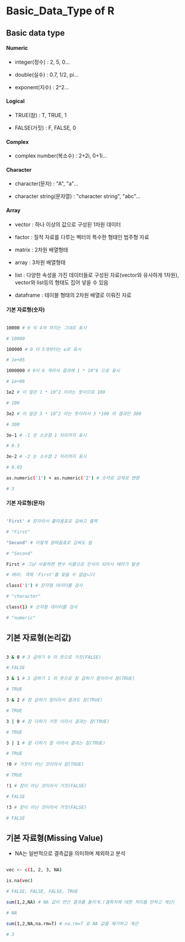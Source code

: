 # Basic_Data_Type of R

## Basic data type

#### Numeric

- integer(정수) : 2, 5, 0...

- double(실수) : 0.7, 1/2, pi...

- exponent(지수) : 2^2...

#### Logical

- TRUE(참) : T, TRUE, 1

- FALSE(거짓) : F, FALSE, 0

#### Complex

- complex number(복소수) : 2+2i, 0+1i...

#### Character

- character(문자) : "A", "a"...

- character string(문자열) : "character string", "abc"...


#### Array

- vector : 하나 이상의 값으로 구성된 1차원 데이터

- factor : 질적 자료를 다루는 벡터의 특수한 형태인 범주형 자료

- matrix : 2차원 배열형태

- array : 3차원 배열형태

- list : 다양한 속성을 가진 데이터들로 구성된 자료(vector와 유사하게 1차원), vector와 list등의 형태도 집어 넣을 수 있음

- dataframe : 테이블 형태의 2차원 배열로 이뤄진 자료


#### 기본 자료형(숫자)

```sh

10000 # 0 이 4개 까지는 그대로 표시

# 10000

100000 # 0 이 5개부터는 e로 표시

# 1e+05

1000000 # 0이 6 개라서 결과에 1 * 10^6 으로 표시

# 1e+06

1e2 # 이 말은 1 * 10^2 이라는 뜻이므로 100

# 100

3e2 # 이 말은 3 * 10^2 아는 뜻이라서 3 *100 의 결과인 300

# 300

3e-1 # -1 은 소숫점 1 자리까지 표시

# 0.3

3e-2 # -2 는 소수점 2 자리까지 표시

# 0.03

as.numeric('1') + as.numeric('2') # 숫자로 강제로 변환

# 3

```

#### 기본 자료형(문자)

```sh

'First' # 문자라서 홑따옴표로 감싸고 출력

# "First"

"Second" # 이렇게 쌍따옴표로 감싸도 됨

# "Second"

First # 그냥 사용하면 변수 이름으로 인식이 되어서 에러가 발생

# 에러: 객체 'First'를 찾을 수 없습니다

class('1') # 문자형 데이터를 검사

# "character"

class(1) # 숫자형 데이터를 검사

# "numeric"

```

## 기본 자료형(논리값)

```sh

3 & 0 # 3 곱하기 0 의 뜻으로 거짓(FALSE)

# FALSE

3 & 1 # 3 곱하기 1 의 뜻으로 참 곱하기 참이라서 참(TRUE)

# TRUE

3 & 2 # 참 곱하기 참이라서 결과도 참(TRUE)

# TRUE

3 | 0 # 참 더하기 거짓 이라서 결과는 참(TRUE)

# TRUE

3 | 1 # 참 더하기 참 이라서 결과는 참(TRUE)

# TRUE

!0 # 거짓이 아닌 것이라서 참(TRUE)

# TRUE

!1 # 참이 아닌 것이라서 거짓(FALSE)

# FALSE

!3 # 참이 아닌 것이라서 거짓(FALSE)

# FALSE


```
## 기본 자료형(Missing Value)

- NA는 일반적으로 결측값을 의미하며 제외하고 분석

```sh

vec <- c(1, 2, 3, NA)

is.na(vec)

# FALSE, FALSE, FALSE, TRUE

sum(1,2,NA) # NA 값이 연산 결과를 틀리게.(결측치에 대한 처리를 안하고 계산)

# NA

sum(1,2,NA,na.rm=T) # na.rm=T 로 NA 값을 제거하고 계산

# 3

```
